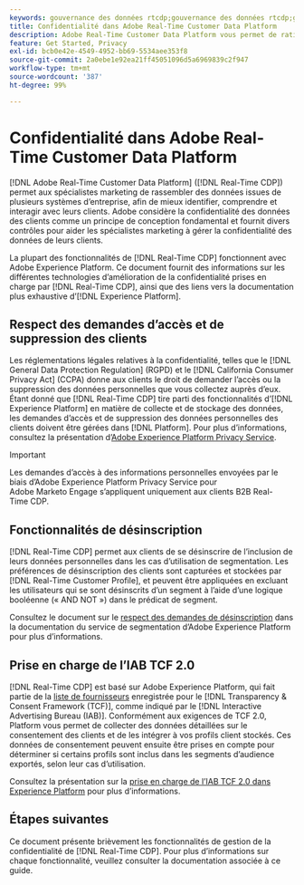 ```yaml
---
keywords: gouvernance des données rtcdp;gouvernance des données rtcdp;gouvernance des données et profil client en temps réel;rtcdp et confidentialité;rtcdp et confidentialité
title: Confidentialité dans Adobe Real-Time Customer Data Platform
description: Adobe Real-Time Customer Data Platform vous permet de rationaliser le processus de mise en conformité de vos opérations de données avec les règles de confidentialité.
feature: Get Started, Privacy
exl-id: bcb0e42e-4549-4952-bb69-5534aee353f8
source-git-commit: 2a0ebe1e92ea21ff45051096d5a6969839c2f947
workflow-type: tm+mt
source-wordcount: '387'
ht-degree: 99%

---
```


# Confidentialité dans Adobe Real-Time Customer Data Platform

[!DNL Adobe Real-Time Customer Data Platform] ([!DNL Real-Time CDP]) permet aux spécialistes marketing de rassembler des données issues de plusieurs systèmes d’entreprise, afin de mieux identifier, comprendre et interagir avec leurs clients. Adobe considère la confidentialité des données des clients comme un principe de conception fondamental et fournit divers contrôles pour aider les spécialistes marketing à gérer la confidentialité des données de leurs clients.

La plupart des fonctionnalités de [!DNL Real-Time CDP] fonctionnent avec Adobe Experience Platform. Ce document fournit des informations sur les différentes technologies d’amélioration de la confidentialité prises en charge par [!DNL Real-Time CDP], ainsi que des liens vers la documentation plus exhaustive d’[!DNL Experience Platform].

## Respect des demandes d’accès et de suppression des clients

Les réglementations légales relatives à la confidentialité, telles que le [!DNL General Data Protection Regulation] (RGPD) et le [!DNL California Consumer Privacy Act] (CCPA) donne aux clients le droit de demander l’accès ou la suppression des données personnelles que vous collectez auprès d’eux. Étant donné que [!DNL Real-Time CDP] tire parti des fonctionnalités d’[!DNL Experience Platform] en matière de collecte et de stockage des données, les demandes d’accès et de suppression des données personnelles des clients doivent être gérées dans [!DNL Platform]. Pour plus d’informations, consultez la présentation d’[Adobe Experience Platform Privacy Service](../../privacy-service/home.md).

>[!IMPORTANT]
>
> Les demandes d’accès à des informations personnelles envoyées par le biais d’Adobe Experience Platform Privacy Service pour Adobe Marketo Engage s’appliquent uniquement aux clients B2B Real-Time CDP.

## Fonctionnalités de désinscription

[!DNL Real-Time CDP] permet aux clients de se désinscrire de l’inclusion de leurs données personnelles dans les cas d’utilisation de segmentation. Les préférences de désinscription des clients sont capturées et stockées par [!DNL Real-Time Customer Profile], et peuvent être appliquées en excluant les utilisateurs qui se sont désinscrits d’un segment à l’aide d’une logique booléenne (« AND NOT ») dans le prédicat de segment.

Consultez le document sur le [respect des demandes de désinscription](../../segmentation/consents.md) dans la documentation du service de segmentation d’Adobe Experience Platform pour plus d’informations.

## Prise en charge de l’IAB TCF 2.0

[!DNL Real-Time CDP] est basé sur Adobe Experience Platform, qui fait partie de la [liste de fournisseurs](https://iabeurope.eu/vendor-list-tcf/) enregistrée pour le [!DNL Transparency & Consent Framework (TCF)], comme indiqué par le [!DNL Interactive Advertising Bureau (IAB)]. Conformément aux exigences de TCF 2.0, Platform vous permet de collecter des données détaillées sur le consentement des clients et de les intégrer à vos profils client stockés. Ces données de consentement peuvent ensuite être prises en compte pour déterminer si certains profils sont inclus dans les segments d’audience exportés, selon leur cas d’utilisation.

Consultez la présentation sur la [prise en charge de l’IAB TCF 2.0 dans Experience Platform](../../landing/governance-privacy-security/consent/iab/overview.md) pour plus d’informations.

## Étapes suivantes

Ce document présente brièvement les fonctionnalités de gestion de la confidentialité de [!DNL Real-Time CDP]. Pour plus d’informations sur chaque fonctionnalité, veuillez consulter la documentation associée à ce guide.
